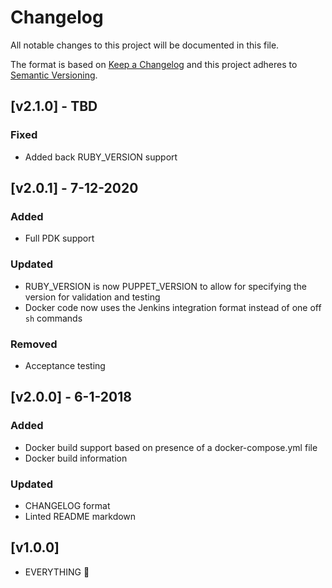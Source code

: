 # Changelog

All notable changes to this project will be documented in this file.

The format is based on [Keep a Changelog](http://keepachangelog.com/en/1.0.0/)
and this project adheres to [Semantic Versioning](http://semver.org/spec/v2.0.0.html).

## [v2.1.0] - TBD

### Fixed

- Added back RUBY_VERSION support

## [v2.0.1] - 7-12-2020

### Added

- Full PDK support

### Updated

- RUBY_VERSION is now PUPPET_VERSION to allow for specifying the version for validation and testing
- Docker code now uses the Jenkins integration format instead of one off `sh` commands

### Removed

- Acceptance testing

## [v2.0.0] - 6-1-2018

### Added

- Docker build support based on presence of a docker-compose.yml file
- Docker build information

### Updated

- CHANGELOG format
- Linted README markdown

## [v1.0.0]

- EVERYTHING :tada:
